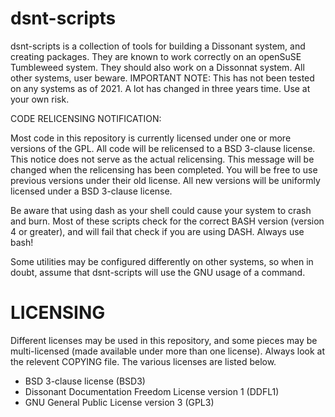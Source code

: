 # dsnt-scripts

dsnt-scripts is a collection of tools for building a Dissonant system, and creating packages. They are known to work correctly on an openSuSE Tumbleweed system. They should also work on a Dissonnat system. All other systems, user beware. IMPORTANT NOTE: This has not been tested on any systems as of 2021. A lot has changed in three years time. Use at your own risk.

CODE RELICENSING NOTIFICATION:

Most code in this repository is currently licensed under one or more versions of the GPL. All code will be relicensed to a BSD 3-clause license. This notice does not serve as the actual relicensing. This message will be changed when the relicensing has been completed. You will be free to use previous versions under their old license. All new versions will be uniformly licensed under a BSD 3-clause license.

Be aware that using dash as your shell could cause your system to crash and burn. Most of these scripts check for the correct BASH version (version 4 or greater), and will fail that check if you are using DASH.
Always use bash!

Some utilities may be configured differently on other systems, so when in doubt, assume that dsnt-scripts will use the GNU
usage of a command.

LICENSING
==========
Different licenses may be used in this repository, and some pieces may be multi-licensed (made available under more than one license). Always look at the relevent COPYING file. The various licenses are listed below.

- BSD 3-clause license (BSD3)
- Dissonant Documentation Freedom License version 1 (DDFL1)
- GNU General Public License version 3 (GPL3)
